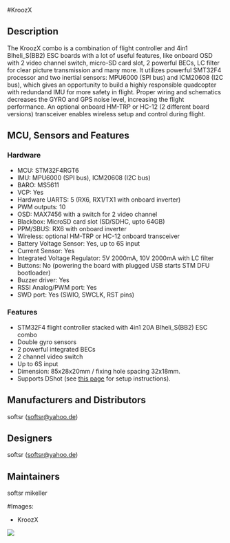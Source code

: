 #KroozX
## Description
The KroozX combo is a combination of flight controller and 4in1 Blheli_S(BB2) ESC boards with a lot of useful features, like onboard OSD with 2 video channel switch, micro-SD card slot, 2 powerful BECs, LC filter for clear picture transmission and many more. It utilizes powerful SMT32F4 processor and two inertial sensors: MPU6000 (SPI bus) and ICM20608 (I2C bus), which gives an opportunity to build a highly responsible quadcopter with redundand IMU for more safety in flight. Proper wiring and schematics decreases the GYRO and GPS noise level, increasing the flight performance. An optional onboard HM-TRP or HC-12 (2 different board versions) transceiver enables wireless setup and control during flight.


## MCU, Sensors and Features

### Hardware
  - MCU: STM32F4RGT6
  - IMU: MPU6000 (SPI bus), ICM20608 (I2C bus)
  - BARO: MS5611
  - VCP: Yes
  - Hardware UARTS: 5 (RX6, RX1/TX1 with onboard inverter)
  - PWM outputs: 10
  - OSD: MAX7456 with a switch for 2 video channel
  - Blackbox: MicroSD card slot (SD/SDHC, upto 64GB)
  - PPM/SBUS: RX6 with onboard inverter
  - Wireless: optional HM-TRP or HC-12 onboard transceiver
  - Battery Voltage Sensor: Yes, up to 6S input
  - Current Sensor: Yes
  - Integrated Voltage Regulator: 5V 2000mA, 10V 2000mA with LC filter
  - Buttons: No (powering the board with plugged USB starts STM DFU bootloader)
  - Buzzer driver: Yes
  - RSSI Analog/PWM port: Yes
  - SWD port: Yes (SWIO, SWCLK, RST pins)

### Features
  - STM32F4 flight controller stacked with 4in1 20A Blheli_S(BB2) ESC combo
  - Double gyro sensors
  - 2 powerful integrated BECs
  - 2 channel video switch
  - Up to 6S input 
  - Dimension: 85x28x20mm / fixing hole spacing 32x18mm.
  - Supports DShot (see [this page](https://github.com/betaflight/betaflight/wiki/DSHOT%20ESC%20Protocol) for setup instructions).

## Manufacturers and Distributors

softsr (softsr@yahoo.de)

## Designers

softsr (softsr@yahoo.de)

## Maintainers
softsr
mikeller

#Images:

  - KroozX

![](https://farm1.staticflickr.com/276/31024530144_e479538825_h.jpg)